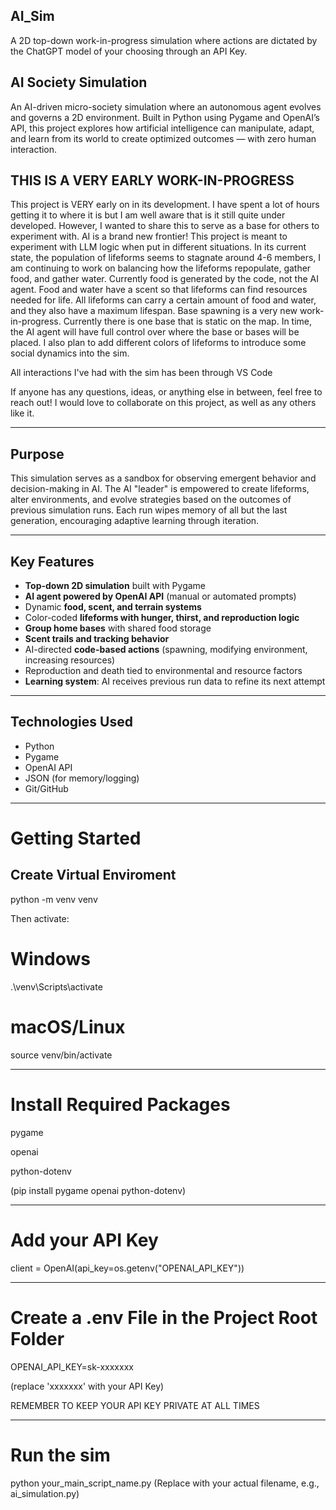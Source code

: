 ## AI_Sim
A 2D top-down work-in-progress simulation where actions are dictated by the ChatGPT model of your choosing through an API Key.

## AI Society Simulation

An AI-driven micro-society simulation where an autonomous agent evolves and governs a 2D environment. Built in Python using Pygame and OpenAI’s API, this project explores how artificial intelligence can manipulate, adapt, and learn from its world to create optimized outcomes — with zero human interaction.

## THIS IS A VERY EARLY WORK-IN-PROGRESS

This project is VERY early on in its development. I have spent a lot of hours getting it to where it is but I am well aware that is it still quite under developed. However, I wanted to share this to serve as a base for others to experiment with. AI is a brand new frontier! This project is meant to experiment with LLM logic when put in different situations. In its current state, the population of lifeforms seems to stagnate around 4-6 members, I am continuing to work on balancing how the lifeforms repopulate, gather food, and gather water. Currently food is generated by the code, not the AI agent. Food and water have a scent so that lifeforms can find resources needed for life. All lifeforms can carry a certain amount of food and water, and they also have a maximum lifespan. Base spawning is a very new work-in-progress. Currently there is one base that is static on the map. In time, the AI agent will have full control over where the base or bases will be placed. I also plan to add different colors of lifeforms to introduce some social dynamics into the sim.

All interactions I've had with the sim has been through VS Code

If anyone has any questions, ideas, or anything else in between, feel free to reach out! I would love to collaborate on this project, as well as any others like it. 

---

## Purpose

This simulation serves as a sandbox for observing emergent behavior and decision-making in AI. The AI "leader" is empowered to create lifeforms, alter environments, and evolve strategies based on the outcomes of previous simulation runs. Each run wipes memory of all but the last generation, encouraging adaptive learning through iteration.

---

## Key Features

- **Top-down 2D simulation** built with Pygame  
- **AI agent powered by OpenAI API** (manual or automated prompts)  
- Dynamic **food, scent, and terrain systems**  
- Color-coded **lifeforms with hunger, thirst, and reproduction logic**  
- **Group home bases** with shared food storage  
- **Scent trails and tracking behavior**  
- AI-directed **code-based actions** (spawning, modifying environment, increasing resources)  
- Reproduction and death tied to environmental and resource factors  
- **Learning system**: AI receives previous run data to refine its next attempt

---

## Technologies Used

- Python  
- Pygame  
- OpenAI API  
- JSON (for memory/logging)  
- Git/GitHub

---

# Getting Started

## Create Virtual Enviroment

python -m venv venv

Then activate:

# Windows
.\venv\Scripts\activate
# macOS/Linux
source venv/bin/activate

---

# Install Required Packages

pygame

openai

python-dotenv

(pip install pygame openai python-dotenv)

---

# Add your API Key

client = OpenAI(api_key=os.getenv("OPENAI_API_KEY"))

---

# Create a .env File in the Project Root Folder

OPENAI_API_KEY=sk-xxxxxxx

(replace 'xxxxxxx' with your API Key)

REMEMBER TO KEEP YOUR API KEY PRIVATE AT ALL TIMES

---

# Run the sim

python your_main_script_name.py
(Replace with your actual filename, e.g., ai_simulation.py)
